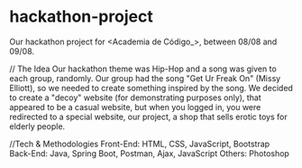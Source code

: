 # hackathon-project
Our hackathon project for &lt;Academia de Código_>, between 08/08 and 09/08.

// The Idea
Our hackathon theme was Hip-Hop and a song was given to each group, randomly.
Our group had the song "Get Ur Freak On" (Missy Elliott), so we needed to create something inspired by the song.
We decided to create a "decoy" website (for demonstrating purposes only), that appeared to be a casual website, but when you logged in, you were redirected to a special website, our project, a shop that sells erotic toys for elderly people.

//Tech & Methodologies
Front-End: HTML, CSS, JavaScript, Bootstrap
Back-End: Java, Spring Boot, Postman, Ajax, JavaScript
Others: Photoshop
